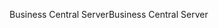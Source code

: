 <span data-ttu-id="279a6-101">Business Central Server</span><span class="sxs-lookup"><span data-stu-id="279a6-101">Business Central Server</span></span>